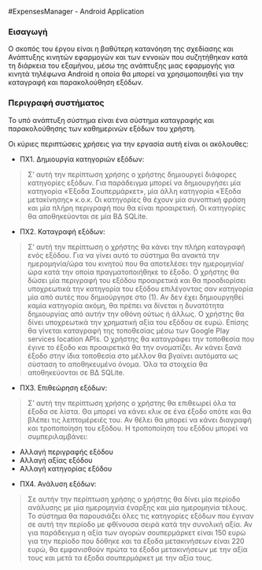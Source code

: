 #ExpensesManager - Android Application

### Εισαγωγή
Ο σκοπός του έργου είναι η βαθύτερη κατανόηση της σχεδίασης και Ανάπτυξης κινητών εφαρμογών και των εννοιών που συζητήθηκαν κατά τη διάρκεια του εξαμήνου, μέσω της ανάπτυξης μιας εφαρμογής για κινητά τηλέφωνα Android η οποία θα μπορεί να χρησιμοποιηθεί για την καταγραφή και παρακολούθηση εξόδων.

### Περιγραφή συστήματος
Το υπό ανάπτυξη σύστημα είναι ένα σύστημα καταγραφής και παρακολούθησης των καθημερινών εξόδων του χρήστη.

Οι κύριες περιπτώσεις χρήσεις για την εργασία αυτή είναι οι ακόλουθες:
- ΠΧ1. Δημιουργία κατηγοριών εξόδων:

> Σ’ αυτή την περίπτωση χρήσης ο χρήστης δημιουργεί διάφορες κατηγορίες εξόδων. 
> Για παράδειγμα μπορεί να δημιουργήσει μία κατηγορία
> «Έξοδα Σουπερμάρκετ», μία άλλη κατηγορία «Έξοδα μετακίνησης» κ.ο.κ. 
> Οι κατηγορίες θα έχουν μία συνοπτική φράση και μία πλήρη περιγραφή που θα είναι προαιρετική. 
> Οι κατηγορίες θα αποθηκεύονται σε μία ΒΔ SQLite.

- ΠΧ2. Καταγραφή εξόδων:

> Σ’ αυτή την περίπτωση ο χρήστης θα κάνει την πλήρη καταγραφή ενός εξόδου. 
> Για να γίνει αυτό το σύστημα θα ανακτά την ημερομηνία/ώρα του κινητού που θα αποτελέσει την ημερομηνία/ώρα κατά την οποία πραγματοποιήθηκε το έξοδο. 
> Ο χρήστης θα δώσει μία περιγραφή του εξόδου προαιρετικά και θα προσδιορίσει υποχρεωτικά την κατηγορία του εξόδου επιλέγοντας σαν κατηγορία μία από αυτές που δημιούργησε στο (1).
> Αν δεν έχει δημιουργηθεί καμία κατηγορία ακόμη, θα πρέπει να δίνεται η δυνατότητα δημιουργίας από αυτήν την οθόνη ούτως ή άλλως. 
> Ο χρήστης θα δίνει υποχρεωτικά την χρηματική αξία του εξόδου σε ευρώ. 
> Επίσης θα γίνεται καταγραφή της τοποθεσίας μέσω των Google Play services location APIs. 
> Ο χρήστης θα καταγράφει την τοποθεσία που έγινε το έξοδο και προαιρετικά θα την ονοματίζει. 
> Αν κάνει ξανά έξοδο στην ίδια τοποθεσία στο μέλλον θα βγαίνει αυτόματα ως σύσταση το αποθηκευμένο όνομα. 
> Όλα τα στοιχεία θα αποθηκεύονται σε ΒΔ SQLite.

- ΠΧ3. Επιθεώρηση εξόδων: 

> Σ’ αυτή την περίπτωση χρήσης ο χρήστης θα επιθεωρεί όλα τα έξοδα σε λίστα. 
> Θα μπορεί να κάνει κλικ σε ένα έξοδο οπότε και θα βλέπει τις λεπτομέρειές του. 
> Αν θέλει θα μπορεί να κάνει διαγραφή και τροποποίηση του εξόδου.
> Η	τροποποίηση του εξόδου μπορεί να συμπεριλαμβάνει:
* Αλλαγή περιγραφής εξόδου
* Αλλαγή αξίας εξόδου
* Αλλαγή κατηγορίας εξόδου

- ΠΧ4. Ανάλυση εξόδων:

> Σε αυτήν την περίπτωση χρήσης ο χρήστης θα δίνει μία περίοδο ανάλυσης με μία ημερομηνία έναρξης και μία ημερομηνία τέλους. 
> Το σύστημα θα παρουσιάζει όλες τις κατηγορίες εξόδων που έγιναν σε αυτή την περίοδο με φθίνουσα σειρά κατά την συνολική αξία.
> Αν για παράδειγμα η αξία των αγορών σουπερμάρκετ είναι 150 ευρώ για την περίοδο που δόθηκε και τα έξοδα μετακινήσεων είναι 220 ευρώ, 
> θα εμφανισθούν πρώτα τα έξοδα μετακινήσεων με την αξία τους και μετά τα έξοδα σουπερμάρκετ με την αξία τους. 

